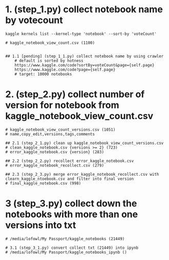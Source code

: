 # 1. (step_1.py) collect notebook name by votecount
    kaggle kernels list --kernel-type 'notebook' --sort-by 'voteCount' 

    # kaggle_notebook_view_count.csv (1100)


    ## 1.1 [pending] (step_1_1.py) collect notebook name by using crawler
        # default is sorted by hotness
        https://www.kaggle.com/code?sortBy=voteCount&page={self.page}
        https://www.kaggle.com/code?page={self.page}
        # target: 10000 notebooks

# 2. (step_2.py) collect number of version for notebook from kaggle_notebook_view_count.csv
    # kaggle_notebook_view_count_versions.csv (1051)
    # name,copy_edit,versions,tags,comments

    ## 2.1 (step_2_1.py) clean up kaggle_notebook_view_count_versions.csv 
    # clean_kaggle_notebook.csv {versions >= 2} (723)
    # error_kaggle_notebook.csv {version} (283)

    ## 2.2 (step_2_2.py) recollect error_kaggle_notebook.csv
    # error_kaggle_notebook_recollect.csv (279)

    ## 2.3 (step_2_3.py) merge error_kaggle_notebook_recollect.csv with clearn_kaggle_ntoebook.csv and filter into final version
    # final_kaggle_notebook.csv (998)


# 3 (step_3.py) collect down the notebooks with more than one versions into txt
    # /media/lofowl/My Passport/kaggle_notebooks (21449)

    # 3.1 (step_3_1.py) convert collect txt (21449) into ipynb
    # /media/lofowl/My Passport/kaggle_notebooks_ipynb ()
